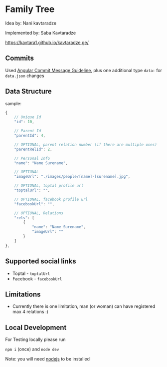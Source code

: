 # Family Tree
Idea by: Nani kavtaradze

Implemented by: Saba Kavtaradze

https://kavtara1.github.io/kavtaradze.ge/


## Commits
Used [Angular Commit Message Guideline](https://github.com/angular/angular/blob/master/CONTRIBUTING.md#commit), plus one additional type `data:` for `data.json` changes

## Data Structure
sample:
```js
{
    // Unique Id
    "id": 10,

    // Parent Id
    "parentId": 4,

    // OPTIONAL, parent relation number (if there are multiple ones)
    "parentRelId": 2,

    // Personal Info
    "name": "Name Surename",

    // OPTIONAL
    "imageUrl": "./images/people/[name]-[surename].jpg",

    // OPTIONAL, toptal profile url
    "toptalUrl": "",

    // OPTIONAL, facebook profile url
    "facebookUrl": "",

    // OPTIONAL, Relations
    "rels": [
        {
            "name": "Name Surename",
            "imageUrl": ""
        }
    ]
},
```

## Supported social links
* Toptal - `toptalUrl`
* Facebook - `facebookUrl`


## Limitations
* Currently there is one limitation, man (or woman) can have registered max 4 relations :)

## Local Development
For Testing locally please run

`npm i` (once) and `node dev`

Note: you will need [nodejs](https://nodejs.org) to be installed
